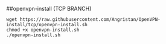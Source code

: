 ##openvpn-install (TCP BRANCH)

```
wget https://raw.githubusercontent.com/Angristan/OpenVPN-install/tcp/openvpn-install.sh
chmod +x openvpn-install.sh
./openvpn-install.sh
```

